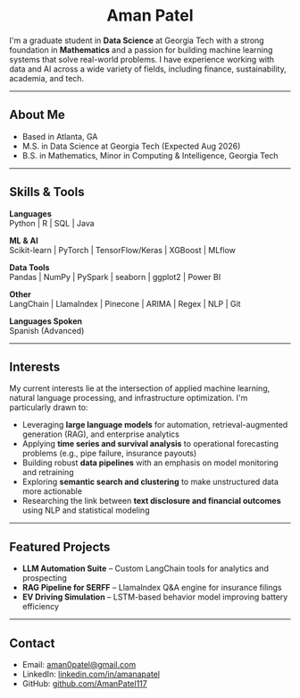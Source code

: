 <h1 align="center">Aman Patel</h1>


I'm a graduate student in **Data Science** at Georgia Tech with a strong foundation in **Mathematics** and a passion for building machine learning systems that solve real-world problems. I have experience working with data and AI across a wide variety of fields, including finance, sustainability, academia, and tech.

---

## About Me

- Based in Atlanta, GA  
- M.S. in Data Science at Georgia Tech (Expected Aug 2026)  
- B.S. in Mathematics, Minor in Computing & Intelligence, Georgia Tech  

---

## Skills & Tools

**Languages**  
Python | R | SQL | Java  

**ML & AI**  
Scikit-learn | PyTorch | TensorFlow/Keras | XGBoost | MLflow  

**Data Tools**  
Pandas | NumPy | PySpark | seaborn | ggplot2 | Power BI  

**Other**  
LangChain | LlamaIndex | Pinecone | ARIMA | Regex | NLP | Git

**Languages Spoken**  
Spanish (Advanced)

---

## Interests

My current interests lie at the intersection of applied machine learning, natural language processing, and infrastructure optimization. I'm particularly drawn to:

- Leveraging **large language models** for automation, retrieval-augmented generation (RAG), and enterprise analytics  
- Applying **time series and survival analysis** to operational forecasting problems (e.g., pipe failure, insurance payouts)  
- Building robust **data pipelines** with an emphasis on model monitoring and retraining  
- Exploring **semantic search and clustering** to make unstructured data more actionable  
- Researching the link between **text disclosure and financial outcomes** using NLP and statistical modeling

---

## Featured Projects

- **LLM Automation Suite** – Custom LangChain tools for analytics and prospecting  
- **RAG Pipeline for SERFF** – LlamaIndex Q&A engine for insurance filings  
- **EV Driving Simulation** – LSTM-based behavior model improving battery efficiency  

---

## Contact

- Email: aman0patel@gmail.com  
- LinkedIn: [linkedin.com/in/amanapatel](https://linkedin.com/in/amanapatel)  
- GitHub: [github.com/AmanPatel117](https://github.com/AmanPatel117)
